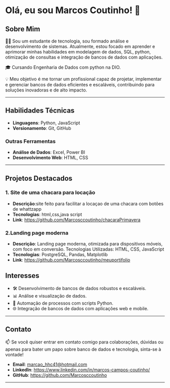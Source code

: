 # Olá, eu sou Marcos Coutinho! 👋

## Sobre Mim

👨‍💻 Sou um estudante de tecnologia, sou formado análise e desenvolvimento de sistemas. Atualmente, estou focado em aprender e aprimorar minhas habilidades em modelagem de dados, SQL, python, otimização de consultas e integração de bancos de dados com aplicações.

🎓 Cursando Engenharia de Dados com python na DIO.

💡 Meu objetivo é me tornar um profissional capaz de projetar, implementar e gerenciar bancos de dados eficientes e escaláveis, contribuindo para soluções inovadoras e de alto impacto.

---

## Habilidades Técnicas

- **Linguagens**: Python, JavaScript
- **Versionamento**: Git, GitHub
### Outras Ferramentas
- **Análise de Dados**: Excel, Power BI
- **Desenvolvimento Web**: HTML, CSS

---

## Projetos Destacados

### 1. Site de uma chacara para locação
- **Descrição**:site feito para facilitar a locaçao de uma chacara com botões de whattzapp 
- **Tecnologias**: html,css,java script
- **Link**: https://github.com/Marcosccoutinho/chacaraPrimavera

### 2.Landing page moderna

- **Descrição**: Landing page moderna, otimizada para dispositivos móveis, com foco em conversão.
Tecnologias Utilizadas: HTML, CSS, JavaScript
- **Tecnologias**: PostgreSQL, Pandas, Matplotlib
- **Link**: https://github.com/Marcosccoutinho/meuportifolio

## Interesses

- 🛠️ Desenvolvimento de bancos de dados robustos e escaláveis.
- 📊 Análise e visualização de dados.
- 🤖 Automação de processos com scripts Python.
- 🌐 Integração de bancos de dados com aplicações web e mobile.

---

## Contato

📫 Se você quiser entrar em contato comigo para colaborações, dúvidas ou apenas para bater um papo sobre banco de dados e tecnologia, sinta-se à vontade!

- **Email**: marcao_hhc41@hotmail.com
- **LinkedIn**: https://www.linkedin.com/in/marcos-campos-coutinho/
- **GitHub**: https://github.com/Marcosccoutinho

---

